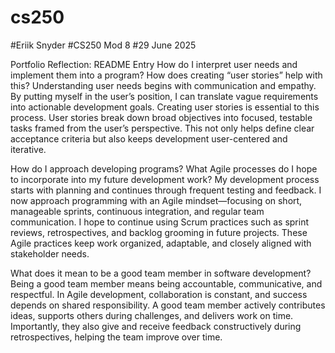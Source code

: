 # cs250
#Eriik Snyder
#CS250 Mod 8
#29 June 2025

Portfolio Reflection: README Entry
How do I interpret user needs and implement them into a program? How does creating “user stories” help with this?
Understanding user needs begins with communication and empathy. By putting myself in the user’s position, I can translate vague requirements into actionable development goals. Creating user stories is essential to this process. User stories break down broad objectives into focused, testable tasks framed from the user’s perspective. This not only helps define clear acceptance criteria but also keeps development user-centered and iterative.

How do I approach developing programs? What Agile processes do I hope to incorporate into my future development work?
My development process starts with planning and continues through frequent testing and feedback. I now approach programming with an Agile mindset—focusing on short, manageable sprints, continuous integration, and regular team communication. I hope to continue using Scrum practices such as sprint reviews, retrospectives, and backlog grooming in future projects. These Agile practices keep work organized, adaptable, and closely aligned with stakeholder needs.

What does it mean to be a good team member in software development?
Being a good team member means being accountable, communicative, and respectful. In Agile development, collaboration is constant, and success depends on shared responsibility. A good team member actively contributes ideas, supports others during challenges, and delivers work on time. Importantly, they also give and receive feedback constructively during retrospectives, helping the team improve over time.
